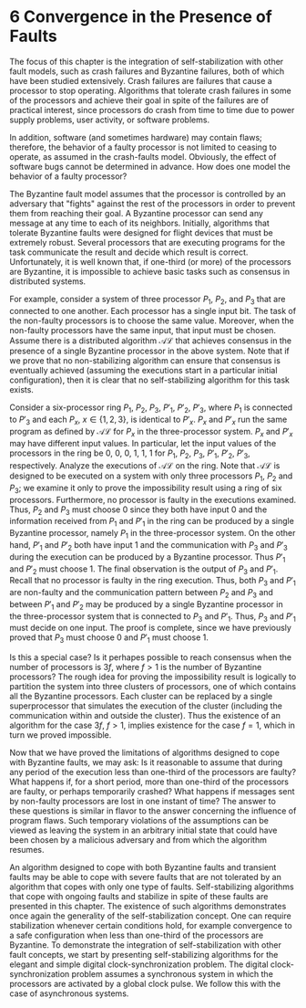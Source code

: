 # 6 Convergence in the Presence of Faults

The focus of this chapter is the integration of self-stabilization with other fault models, such as crash failures and Byzantine failures, both of which have been studied extensively. Crash failures are failures that cause a processor to stop operating. Algorithms that tolerate crash failures in some of the processors and achieve their goal in spite of the failures are of practical interest, since processors do crash from time to time due to power supply problems, user activity, or software problems.

In addition, software (and sometimes hardware) may contain flaws; therefore, the behavior of a faulty processor is not limited to ceasing to operate, as assumed in the crash-faults model. Obviously, the effect of software bugs cannot be determined in advance. How does one model the behavior of a faulty processor?

The Byzantine fault model assumes that the processor is controlled by an adversary that "fights" against the rest of the processors in order to prevent them from reaching their goal. A Byzantine processor can send any message at any time to each of its neighbors. Initially, algorithms that tolerate Byzantine faults were designed for flight devices that must be extremely robust. Several processors that are executing programs for the task communicate the result and decide which result is correct. Unfortunately, it is well known that, if one-third (or more) of the processors are Byzantine, it is impossible to achieve basic tasks such as consensus in distributed systems.

For example, consider a system of three processor $P_1$, $P_2$, and $P_3$ that are connected to one another. Each processor has a single input bit. The task of the non-faulty processors is to choose the same value. Moreover, when the non-faulty processors have the same input, that input must be chosen. Assume there is a distributed algorithm $\mathcal{AL}$ that achieves consensus in the presence of a single Byzantine processor in the above system. Note that if we prove that no non-stabilizing algorithm can ensure that consensus is eventually achieved (assuming the executions start in a particular initial configuration), then it is clear that no self-stabilizing algorithm for this task exists.

Consider a six-processor ring $P_1$, $P_2$, $P_3$, $P'_1$, $P'_2$, $P'_3$, where $P_1$ is connected to $P'_3$ and each $P_x$, $x \in \{1, 2, 3\}$, is identical to $P'_x$. $P_x$ and $P'_x$ run the same program as defined by $\mathcal{AL}$ for $P_x$ in the three-processor system. $P_x$ and $P'_x$ may have different input values. In particular, let the input values of the processors in the ring be 0, 0, 0, 1, 1, 1 for $P_1$, $P_2$, $P_3$, $P'_1$, $P'_2$, $P'_3$, respectively. Analyze the executions of $\mathcal{AL}$ on the ring. Note that $\mathcal{AL}$ is designed to be executed on a system with only three processors $P_1$, $P_2$ and $P_3$; we examine it only to prove the impossibility result using a ring of six processors. Furthermore, no processor is faulty in the executions examined. Thus, $P_2$ and $P_3$ must choose 0 since they both have input 0 and the information received from $P_1$ and $P'_1$ in the ring can be produced by a single Byzantine processor, namely $P_1$ in the three-processor system. On the other hand, $P'_1$ and $P'_2$ both have input 1 and the communication with $P_3$ and $P'_3$ during the execution can be produced by a Byzantine processor. Thus $P'_1$ and $P'_2$ must choose 1. The final observation is the output of $P_3$ and $P'_1$. Recall that no processor is faulty in the ring execution. Thus, both $P_3$ and $P'_1$ are non-faulty and the communication pattern between $P_2$ and $P_3$ and between $P'_1$ and $P'_2$ may be produced by a single Byzantine processor in the three-processor system that is connected to $P_3$ and $P'_1$. Thus, $P_3$ and $P'_1$ must decide on one input. The proof is complete, since we have previously proved that $P_3$ must choose 0 and $P'_1$ must choose 1.

Is this a special case? Is it perhapes possible to reach consensus when the number of processors is $3f$, where $f > 1$ is the number of Byzantine processors? The rough idea for proving the impossibility result is logically to partition the system into three clusters of processors, one of which contains all the Byzantine processors. Each cluster can be replaced by a single superprocessor that simulates the execution of the cluster (including the communication within and outside the cluster). Thus the existence of an algorithm for the case $3f$, $f > 1$, implies existence for the case $f = 1$, which in turn we proved impossible.

Now that we have proved the limitations of algorithms designed to cope with Byzantine faults, we may ask: Is it reasonable to assume that during any period of the execution less than one-third of the processors are faulty? What happens if, for a short period, more than one-third of the processors are faulty, or perhaps temporarily crashed? What happens if messages sent by non-faulty processors are lost in one instant of time? The answer to these questions is similar in flavor to the answer concerning the influence of program flaws. Such temporary violations of the assumptions can be viewed as leaving the system in an arbitrary initial state that could have been chosen by a malicious adversary and from which the algorithm resumes.

An algorithm designed to cope with both Byzantine faults and transient faults may be able to cope with severe faults that are not tolerated by an algorithm that copes with only one type of faults. Self-stabilizing algorithms that cope with ongoing faults and stabilize in spite of these faults are presented in this chapter. The existence of such algorithms demonstrates once again the generality of the self-stabilization concept. One can require stabilization whenever certain conditions hold, for example convergence to a safe configuration when less than one-third of the processors are Byzantine. To demonstrate the integration of self-stabilization with other fault concepts, we start by presenting self-stabilizing algorithms for the elegant and simple digital clock-synchronization problem. The digital clock-synchronization problem assumes a synchronous system in which the processors are activated by a global clock pulse. We follow this with the case of asynchronous systems.
